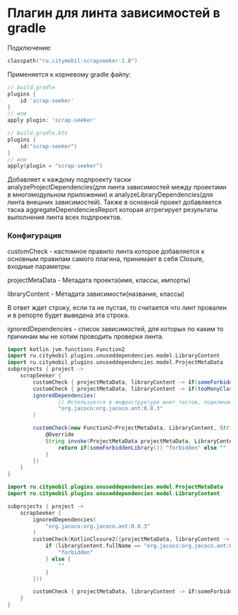# Плагин для линта зависимостей в gradle

Подключение:
```kotlin
classpath("ru.citymobil:scrapseeker:1.0")
```

Применяется к корневому gradle файлу:

```groovy
// build.gradle
plugins {
    id 'scrap-seeker'
}
// или
apply plugin: 'scrap-seeker'
```
```kotlin
// build.gradle.kts
plugins {
    id("scrap-seeker")
}
// или
apply(plugin = "scrap-seeker")
```

Добавляет к каждому подпроекту таски analyzeProjectDependencies(для линта зависимостей между проектами в
многомодульном приложении) и analyzeLibraryDependencies(для линта внешних зависимостей).
Также в основной проект добавляется таска aggregateDependenciesReport которая аггрегирует результаты
выполнения линта всех подпроектов.

### Конфигурация
customCheck - кастомное правило линта которое добавляется к основным правилам самого плагина,
принимает в себя Closure<String>, входные параметры:

projectMetaData - Метадата проекта(имя, классы,  импорты)

libraryContent - Метадата зависимости(название, классы)

В ответ ждет строку, если та не пустая, то считается что линт провален и в репорте будет выведена эта
строка.

ignoredDependencies - список зависимостей, для которых по каким то причинам мы не хотим проводить проверки
линта.

```groovy
import kotlin.jvm.functions.Function2
import ru.citymobil.plugins.unuseddependencies.model.LibraryContent
import ru.citymobil.plugins.unuseddependencies.model.ProjectMetaData
subprojects { project ->
    scrapSeeker {
        customCheck { projectMetaData, libraryContent -> if(someForbiddenLibrary()) "forbidden" else "" }
        customCheck { projectMetaData, libraryContent -> if(tooManyClasses()) "tooManyClasses" else "" }
        ignoredDependencies(
                // Используется в инфраструктуре юнит тестов, подключается плагином
                "org.jacoco:org.jacoco.ant:0.8.3"
        )

        customCheck(new Function2<ProjectMetaData, LibraryContent, String>(){
            @Override
            String invoke(ProjectMetaData projectMetaData, LibraryContent libraryContent) {
                return if(someForbiddenLibrary()) "forbidden" else ""
            }
        })
    }
}
```

```kotlin
import ru.citymobil.plugins.unuseddependencies.model.ProjectMetaData
import ru.citymobil.plugins.unuseddependencies.model.LibraryContent

subprojects { project ->
    scrapSeeker {
        ignoredDependencies(
            "org.jacoco:org.jacoco.ant:0.8.3"
        )
        customCheck(KotlinClosure2({projectMetaData, libraryContent ->
            if (libraryContent.fullName == "org.jacoco:org.jacoco.ant:0.8.2") {
                "forbidden"
            } else {
                ""
            }
        }))

        customCheck { projectMetaData, libraryContent -> if(someForbiddenLibrary()) "forbidden" else "" }
    }
}
```
